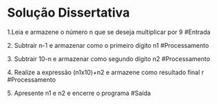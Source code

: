 # Solução Dissertativa



1.Leia e armazene o número n que se deseja multiplicar por 9 #Entrada

2\. Subtrair n-1 e armazenar como o primeiro dígito n1 #Processamento

3\. Subtrair 10-n e armazenar como segundo dígito n2 #Processamento

4\. Realize a expressão (n1x10)+n2 e armazene como resultado final r #Processamento

5\. Apresente n1 e n2 e encerre o programa #Saída





